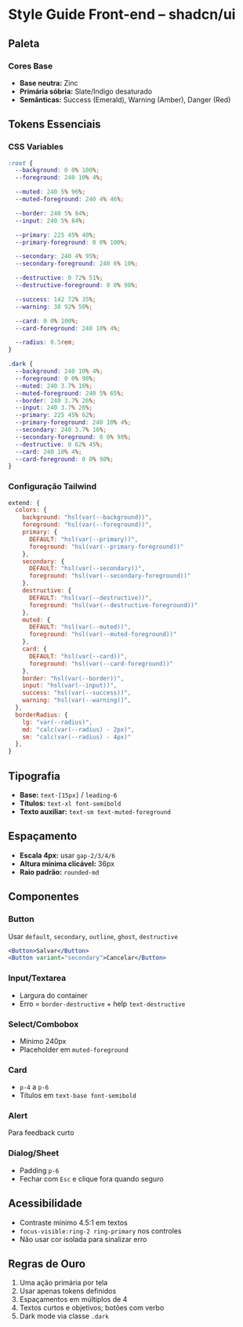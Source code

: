 # Style Guide Front-end – shadcn/ui

## Paleta

### Cores Base
- **Base neutra:** Zinc
- **Primária sóbria:** Slate/Indigo desaturado
- **Semânticas:** Success (Emerald), Warning (Amber), Danger (Red)

## Tokens Essenciais

### CSS Variables

```css
:root {
  --background: 0 0% 100%;
  --foreground: 240 10% 4%;

  --muted: 240 5% 96%;
  --muted-foreground: 240 4% 46%;

  --border: 240 5% 84%;
  --input: 240 5% 84%;

  --primary: 225 45% 40%;
  --primary-foreground: 0 0% 100%;

  --secondary: 240 4% 95%;
  --secondary-foreground: 240 6% 10%;

  --destructive: 0 72% 51%;
  --destructive-foreground: 0 0% 98%;

  --success: 142 72% 35%;
  --warning: 38 92% 50%;

  --card: 0 0% 100%;
  --card-foreground: 240 10% 4%;

  --radius: 0.5rem;
}

.dark {
  --background: 240 10% 4%;
  --foreground: 0 0% 98%;
  --muted: 240 3.7% 16%;
  --muted-foreground: 240 5% 65%;
  --border: 240 3.7% 26%;
  --input: 240 3.7% 26%;
  --primary: 225 45% 62%;
  --primary-foreground: 240 10% 4%;
  --secondary: 240 3.7% 16%;
  --secondary-foreground: 0 0% 98%;
  --destructive: 0 62% 45%;
  --card: 240 10% 4%;
  --card-foreground: 0 0% 98%;
}
```

### Configuração Tailwind

```javascript
extend: {
  colors: {
    background: "hsl(var(--background))",
    foreground: "hsl(var(--foreground))",
    primary: { 
      DEFAULT: "hsl(var(--primary))", 
      foreground: "hsl(var(--primary-foreground))" 
    },
    secondary: { 
      DEFAULT: "hsl(var(--secondary))", 
      foreground: "hsl(var(--secondary-foreground))" 
    },
    destructive: { 
      DEFAULT: "hsl(var(--destructive))", 
      foreground: "hsl(var(--destructive-foreground))" 
    },
    muted: { 
      DEFAULT: "hsl(var(--muted))", 
      foreground: "hsl(var(--muted-foreground))" 
    },
    card: { 
      DEFAULT: "hsl(var(--card))", 
      foreground: "hsl(var(--card-foreground))" 
    },
    border: "hsl(var(--border))",
    input: "hsl(var(--input))",
    success: "hsl(var(--success))",
    warning: "hsl(var(--warning))",
  },
  borderRadius: { 
    lg: "var(--radius)", 
    md: "calc(var(--radius) - 2px)", 
    sm: "calc(var(--radius) - 4px)" 
  },
}
```

## Tipografia

- **Base:** `text-[15px]` / `leading-6`
- **Títulos:** `text-xl font-semibold`
- **Texto auxiliar:** `text-sm text-muted-foreground`

## Espaçamento

- **Escala 4px:** usar `gap-2/3/4/6`
- **Altura mínima clicável:** 36px
- **Raio padrão:** `rounded-md`

## Componentes

### Button

Usar `default`, `secondary`, `outline`, `ghost`, `destructive`

```jsx
<Button>Salvar</Button>
<Button variant="secondary">Cancelar</Button>
```

### Input/Textarea

- Largura do container
- Erro = `border-destructive` + help `text-destructive`

### Select/Combobox

- Mínimo 240px
- Placeholder em `muted-foreground`

### Card

- `p-4` a `p-6`
- Títulos em `text-base font-semibold`

### Alert

Para feedback curto

### Dialog/Sheet

- Padding `p-6`
- Fechar com `Esc` e clique fora quando seguro

## Acessibilidade

- Contraste mínimo 4.5:1 em textos
- `focus-visible:ring-2 ring-primary` nos controles
- Não usar cor isolada para sinalizar erro

## Regras de Ouro

1. Uma ação primária por tela
2. Usar apenas tokens definidos
3. Espaçamentos em múltiplos de 4
4. Textos curtos e objetivos; botões com verbo
5. Dark mode via classe `.dark`